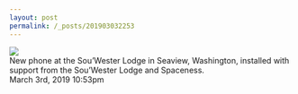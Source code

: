 ```yaml
---
layout: post
permalink: /_posts/201903032253
---
```


<img src="/images/blog/183208938769.jpg"/>
<div class="caption">New phone at the Sou’Wester Lodge in Seaview, Washington, installed with support from the Sou’Wester Lodge and Spaceness.<br/>

 </div>

<div id="footer">
<span id="timestamp"> March 3rd, 2019 10:53pm </span>
</div>
